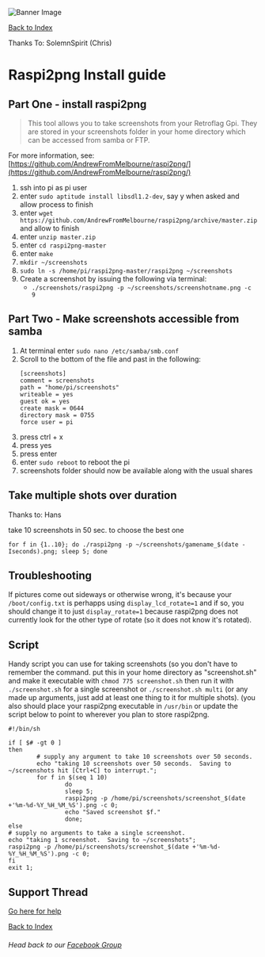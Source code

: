 ![Banner Image](https://sinisterspatula.github.io/RetroflagGpiGuides/images/GuidesBanner.png)

[Back to Index](https://sinisterspatula.github.io/RetroflagGpiGuides/)

Thanks To: SolemnSpirit (Chris)


# Raspi2png Install guide

## Part One - install raspi2png

> This tool allows you to take screenshots from your Retroflag Gpi.  They are stored in your screenshots folder in your home directory which can be accessed from samba or FTP.

For more information, see: [https://github.com/AndrewFromMelbourne/raspi2png/](https://github.com/AndrewFromMelbourne/raspi2png/)

1. ssh into pi as pi user
1. enter `sudo aptitude install libsdl1.2-dev`, say y when asked and allow process to finish
1. enter `wget https://github.com/AndrewFromMelbourne/raspi2png/archive/master.zip` and allow to finish
1. enter `unzip master.zip`
1. enter `cd raspi2png-master`
1. enter `make`
1. `mkdir ~/screenshots`
1. `sudo ln -s /home/pi/raspi2png-master/raspi2png ~/screenshots`
1. Create a screenshot by issuing the following via terminal:
	* `./screenshots/raspi2png -p ~/screenshots/screenshotname.png -c 9`
	
## Part Two - Make screenshots accessible from samba

1. At terminal enter `sudo nano /etc/samba/smb.conf`
1. Scroll to the bottom of the file and past in the following: 
	```
	[screenshots]
	comment = screenshots
	path = "home/pi/screenshots"
	writeable = yes
	guest ok = yes
	create mask = 0644
	directory mask = 0755
	force user = pi
	```
1. press ctrl + x
1. press yes
1. press enter
1. enter `sudo reboot` to reboot the pi
1. screenshots folder should now be available along with the usual shares


## Take multiple shots over duration

Thanks to: Hans


take 10 screenshots in 50 sec. to choose the best one

```
for f in {1..10}; do ./raspi2png -p ~/screenshots/gamename_$(date -Iseconds).png; sleep 5; done
```

## Troubleshooting

If pictures come out sideways or otherwise wrong, it's because your `/boot/config.txt` is perhapps using `display_lcd_rotate=1` and if so, you should change it to just `display_rotate=1` because raspi2png does not currently look for the other type of rotate (so it does not know it's rotated).

## Script

Handy script you can use for taking screenshots (so you don't have to remember the command.  put this in your home directory as "screenshot.sh" and make it executable with `chmod 775 screenshot.sh` then run it with `./screenshot.sh` for a single screenshot or `./screenshot.sh multi` (or any made up arguments, just add at least one thing to it for multiple shots).  (you also should place your raspi2png executable in `/usr/bin` or update the script below to point to wherever you plan to store raspi2png.


```
#!/bin/sh

if [ $# -gt 0 ]
then
        # supply any argument to take 10 screenshots over 50 seconds.
        echo "taking 10 screenshots over 50 seconds.  Saving to ~/screenshots hit [Ctrl+C] to interrupt.";
        for f in $(seq 1 10)
                do
                sleep 5;
                raspi2png -p /home/pi/screenshots/screenshot_$(date +'%m-%d-%Y_%H_%M_%S').png -c 0;
                echo "Saved screenshot $f."
                done;
else
# supply no arguments to take a single screenshot.
echo "taking 1 screenshot.  Saving to ~/screenshots";
raspi2png -p /home/pi/screenshots/screenshot_$(date +'%m-%d-%Y_%H_%M_%S').png -c 0;
fi
exit 1;
```


## Support Thread
[Go here for help](https://www.facebook.com/groups/401660300458844/)

[Back to Index](https://sinisterspatula.github.io/RetroflagGpiGuides/)

###### Head back to our [Facebook Group](https://www.facebook.com/groups/401660300458844/)
